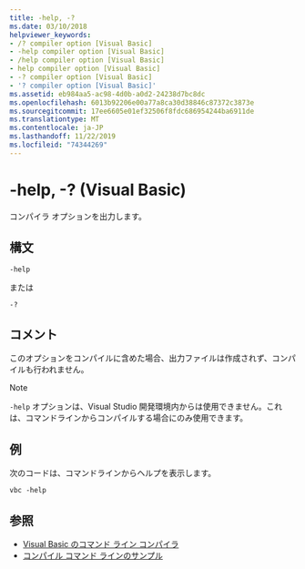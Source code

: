 ```yaml
---
title: -help, -?
ms.date: 03/10/2018
helpviewer_keywords:
- /? compiler option [Visual Basic]
- -help compiler option [Visual Basic]
- /help compiler option [Visual Basic]
- help compiler option [Visual Basic]
- -? compiler option [Visual Basic]
- '? compiler option [Visual Basic]'
ms.assetid: eb984aa5-ac98-4d0b-a0d2-24238d7bc8dc
ms.openlocfilehash: 6013b92206e00a77a8ca30d38846c87372c3873e
ms.sourcegitcommit: 17ee6605e01ef32506f8fdc686954244ba6911de
ms.translationtype: MT
ms.contentlocale: ja-JP
ms.lasthandoff: 11/22/2019
ms.locfileid: "74344269"
---
```

# <a name="-help---visual-basic"></a>-help, -? (Visual Basic)
コンパイラ オプションを出力します。  
  
## <a name="syntax"></a>構文  
  
```console  
-help  
```

または  

```console
-?  
```  
  
## <a name="remarks"></a>コメント  
 このオプションをコンパイルに含めた場合、出力ファイルは作成されず、コンパイルも行われません。  
  
> [!NOTE]
> `-help` オプションは、Visual Studio 開発環境内からは使用できません。これは、コマンドラインからコンパイルする場合にのみ使用できます。  
  
## <a name="example"></a>例  
 次のコードは、コマンドラインからヘルプを表示します。  
  
```console  
vbc -help  
```  
  
## <a name="see-also"></a>参照

- [Visual Basic のコマンド ライン コンパイラ](../../../visual-basic/reference/command-line-compiler/index.md)
- [コンパイル コマンド ラインのサンプル](../../../visual-basic/reference/command-line-compiler/sample-compilation-command-lines.md)
